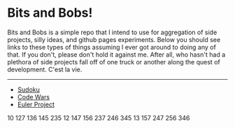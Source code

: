 # Bits and Bobs!

Bits and Bobs is a simple repo that I intend to use for aggregation of side projects, silly ideas, and github pages experiments.
Below you should see links to these types of things assuming I ever got around to doing any of that. If you don't, please don't hold it against me.
After all, who hasn't had a plethora of side projects fall off of one truck or another along the quest of development. C'est la vie.

----

* [Sudoku](sudoku.md)
* [Code Wars](codewars.md)
* [Euler Project](eulerproject.md)

10	127 136 145 235
12	147 156 237 246 345
13  157 247 256 346